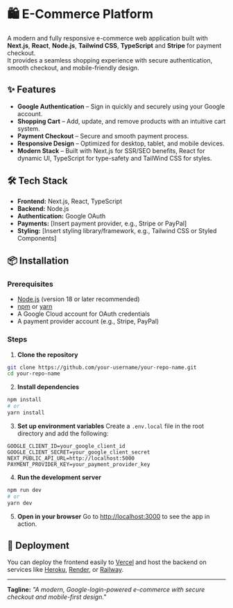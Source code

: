 # 🛍️ E-Commerce Platform

A modern and fully responsive e-commerce web application built with **Next.js**, **React**, **Node.js**, **Tailwind CSS**, **TypeScript** and **Stripe** for payment checkout.  
It provides a seamless shopping experience with secure authentication, smooth checkout, and mobile-friendly design.

## ✨ Features
- **Google Authentication** – Sign in quickly and securely using your Google account.
- **Shopping Cart** – Add, update, and remove products with an intuitive cart system.
- **Payment Checkout** – Secure and smooth payment process.
- **Responsive Design** – Optimized for desktop, tablet, and mobile devices.
- **Modern Stack** – Built with Next.js for SSR/SEO benefits, React for dynamic UI, TypeScript for type-safety and TailWind CSS for styles.

## 🛠️ Tech Stack
- **Frontend:** Next.js, React, TypeScript
- **Backend:** Node.js
- **Authentication:** Google OAuth
- **Payments:** [Insert payment provider, e.g., Stripe or PayPal]
- **Styling:** [Insert styling library/framework, e.g., Tailwind CSS or Styled Components]

## 📦 Installation

### Prerequisites
- [Node.js](https://nodejs.org/) (version 18 or later recommended)
- [npm](https://www.npmjs.com/) or [yarn](https://yarnpkg.com/)
- A Google Cloud account for OAuth credentials
- A payment provider account (e.g., Stripe, PayPal)

### Steps

1. **Clone the repository**
```bash
git clone https://github.com/your-username/your-repo-name.git
cd your-repo-name
```

2. **Install dependencies**
```bash
npm install
# or
yarn install
```

3. **Set up environment variables**
Create a `.env.local` file in the root directory and add the following:
```env
GOOGLE_CLIENT_ID=your_google_client_id
GOOGLE_CLIENT_SECRET=your_google_client_secret
NEXT_PUBLIC_API_URL=http://localhost:5000
PAYMENT_PROVIDER_KEY=your_payment_provider_key
```

4. **Run the development server**
```bash
npm run dev
# or
yarn dev
```

5. **Open in your browser**
Go to [http://localhost:3000](http://localhost:3000) to see the app in action.

## 🚀 Deployment
You can deploy the frontend easily to [Vercel](https://vercel.com/) and host the backend on services like [Heroku](https://www.heroku.com/), [Render](https://render.com/), or [Railway](https://railway.app/).

---
**Tagline:** _"A modern, Google-login-powered e-commerce with secure checkout and mobile-first design."_
